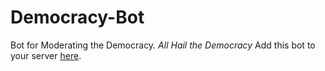 # Democracy-Bot
Bot for Moderating the Democracy. *All Hail the Democracy*
Add this bot to your server [here](https://discordapp.com/api/oauth2/authorize?client_id=438163580244983829&permissions=8&scope=bot).
